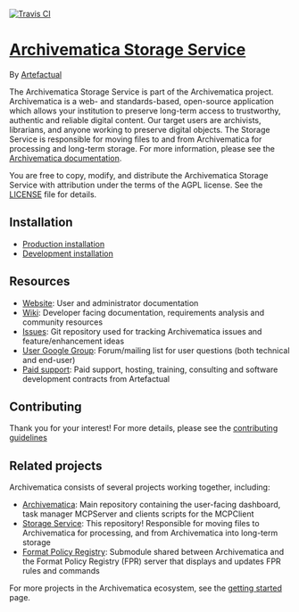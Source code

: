 [![Travis CI](https://travis-ci.org/artefactual/archivematica-storage-service.svg?branch=qa/0.x)](https://travis-ci.org/artefactual/archivematica-storage-service)

# [Archivematica Storage Service](https://www.archivematica.org/)

By [Artefactual](https://www.artefactual.com/)

The Archivematica Storage Service is part of the Archivematica project.
Archivematica is a web- and standards-based, open-source application which allows your institution to preserve long-term access to trustworthy, authentic and reliable digital content.
Our target users are archivists, librarians, and anyone working to preserve digital objects.
The Storage Service is responsible for moving files to and from Archivematica for processing and long-term storage.
For more information, please see the [Archivematica documentation](https://www.archivematica.org/en/docs/).

You are free to copy, modify, and distribute the Archivematica Storage Service with attribution under the terms of the AGPL license.
See the [LICENSE](LICENSE) file for details.


## Installation

* [Production installation](https://www.archivematica.org/docs/latest/admin-manual/installation/installation/)
* [Development installation](https://wiki.archivematica.org/Getting_started#Installation)


## Resources

* [Website](https://www.archivematica.org/): User and administrator documentation
* [Wiki](https://www.archivematica.org/wiki/Development): Developer facing documentation, requirements analysis and community resources
* [Issues](https://github.com/archivematica/Issues): Git repository used for tracking Archivematica issues and feature/enhancement ideas
* [User Google Group](https://groups.google.com/forum/#!forum/archivematica): Forum/mailing list for user questions (both technical and end-user)
* [Paid support](https://www.artefactual.com/services/): Paid support, hosting, training, consulting and software development contracts from Artefactual


## Contributing

Thank you for your interest!
For more details, please see the [contributing guidelines](CONTRIBUTING.md)


## Related projects

Archivematica consists of several projects working together, including:

* [Archivematica](https://github.com/artefactual/archivematica): Main repository containing the user-facing dashboard, task manager MCPServer and clients scripts for the MCPClient
* [Storage Service](https://github.com/artefactual/archivematica-storage-service): This repository! Responsible for moving files to Archivematica for processing, and from Archivematica into long-term storage
* [Format Policy Registry](https://github.com/artefactual/archivematica-fpr-admin): Submodule shared between Archivematica and the Format Policy Registry (FPR) server that displays and updates FPR rules and commands

For more projects in the Archivematica ecosystem, see the [getting started](https://wiki.archivematica.org/Getting_started#Projects) page.
